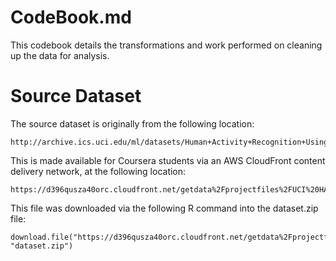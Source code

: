 # CodeBook.md

This codebook details the transformations and work performed on cleaning up the data for analysis.

# Source Dataset

The source dataset is originally from the following location:

```
http://archive.ics.uci.edu/ml/datasets/Human+Activity+Recognition+Using+Smartphones 
```

This is made available for Coursera students via an AWS CloudFront content delivery network, at the following location:

```
https://d396qusza40orc.cloudfront.net/getdata%2Fprojectfiles%2FUCI%20HAR%20Dataset.zip 
```

This file was downloaded via the following R command into the dataset.zip file:

```
download.file("https://d396qusza40orc.cloudfront.net/getdata%2Fprojectfiles%2FUCI%20HAR%20Dataset.zip", "dataset.zip")
```

